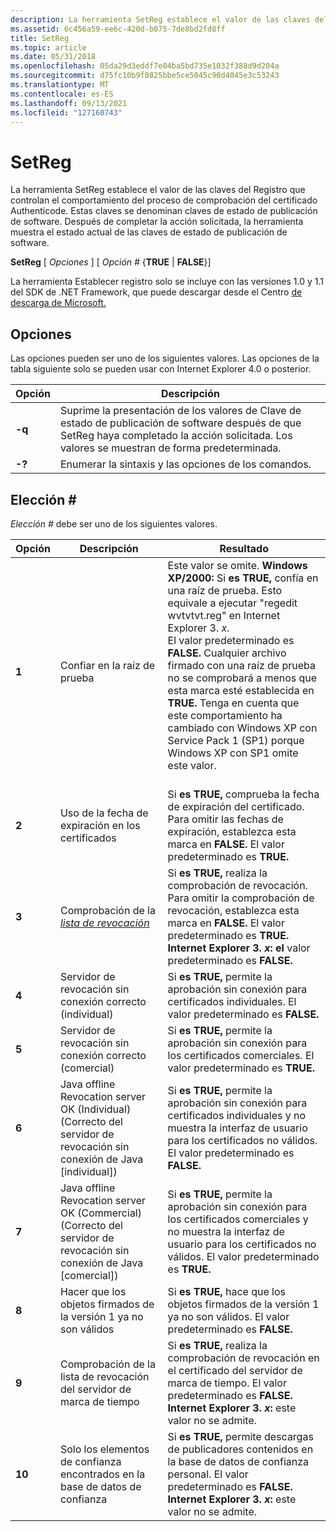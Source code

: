 ```yaml
---
description: La herramienta SetReg establece el valor de las claves del Registro que controlan el comportamiento del proceso de comprobación del certificado Authenticode.
ms.assetid: 6c456a59-ee6c-420d-b075-7de8bd2fd8ff
title: SetReg
ms.topic: article
ms.date: 05/31/2018
ms.openlocfilehash: 05da29d3eddf7e04ba5bd735e1032f388d9d204a
ms.sourcegitcommit: d75fc10b9f0825bbe5ce5045c90d4045e3c53243
ms.translationtype: MT
ms.contentlocale: es-ES
ms.lasthandoff: 09/13/2021
ms.locfileid: "127160743"
---
```

# <a name="setreg"></a>SetReg

La herramienta SetReg establece el valor de las claves del Registro que controlan el comportamiento del proceso de comprobación del certificado Authenticode. Estas claves se denominan claves de estado de publicación de software. Después de completar la acción solicitada, la herramienta muestra el estado actual de las claves de estado de publicación de software.

**SetReg** \[ *Opciones* \] \[ *Opción \#* {**TRUE** \| **FALSE**}\]

La herramienta Establecer registro solo se incluye con las versiones 1.0 y 1.1 del SDK de .NET Framework, que puede descargar desde el Centro [de descarga de Microsoft.](https://www.microsoft.com/download/details.aspx?id=16217)

## <a name="options"></a>Opciones

Las opciones pueden ser uno de los siguientes valores. Las opciones de la tabla siguiente solo se pueden usar con Internet Explorer 4.0 o posterior.



| Opción | Descripción                                                                                                                                            |
|--------|--------------------------------------------------------------------------------------------------------------------------------------------------------|
| **-q** | Suprime la presentación de los valores de Clave de estado de publicación de software después de que SetReg haya completado la acción solicitada. Los valores se muestran de forma predeterminada. |
| **-?** | Enumerar la sintaxis y las opciones de los comandos.                                                                                                                       |



 

## <a name="choice-"></a>Elección \#

*Elección \#* debe ser uno de los siguientes valores.



| Opción | Descripción                                                                                                                       | Resultado                                                                                                                                                                                                                                                                                                                                                                                                                                      |
|--------|-----------------------------------------------------------------------------------------------------------------------------------|---------------------------------------------------------------------------------------------------------------------------------------------------------------------------------------------------------------------------------------------------------------------------------------------------------------------------------------------------------------------------------------------------------------------------------------------|
| **1**  | Confiar en la raíz de prueba                                                                                                               | Este valor se omite. **Windows XP/2000:** Si **es TRUE,** confía en una raíz de prueba. Esto equivale a ejecutar "regedit wvtvtvt.reg" en Internet Explorer 3. *x*.<br/> El valor predeterminado es **FALSE.** Cualquier archivo firmado con una raíz de prueba no se comprobará a menos que esta marca esté establecida en **TRUE.** Tenga en cuenta que este comportamiento ha cambiado con Windows XP con Service Pack 1 (SP1) porque Windows XP con SP1 omite este valor.<br/> <br/> |
| **2**  | Uso de la fecha de expiración en los certificados                                                                                               | Si **es TRUE,** comprueba la fecha de expiración del certificado. Para omitir las fechas de expiración, establezca esta marca en **FALSE.** El valor predeterminado es **TRUE.**                                                                                                                                                                                                                                                                                                       |
| **3**  | Comprobación de la [ *lista de revocación*](../secgloss/c-gly.md) | Si **es TRUE,** realiza la comprobación de revocación. Para omitir la comprobación de revocación, establezca esta marca en **FALSE.** El valor predeterminado es **TRUE.** **Internet Explorer 3. *x*: el** valor predeterminado es **FALSE.**<br/>                                                                                                                                                                                                                                               |
| **4**  | Servidor de revocación sin conexión correcto (individual)<br/>                                                                              | Si **es TRUE,** permite la aprobación sin conexión para certificados individuales. El valor predeterminado es **FALSE.**                                                                                                                                                                                                                                                                                                                                                 |
| **5**  | Servidor de revocación sin conexión correcto (comercial)<br/>                                                                              | Si **es TRUE,** permite la aprobación sin conexión para los certificados comerciales. El valor predeterminado es **TRUE.**                                                                                                                                                                                                                                                                                                                                                  |
| **6**  | Java offline Revocation server OK (Individual) (Correcto del servidor de revocación sin conexión de Java [individual])<br/>                                                                         | Si **es TRUE,** permite la aprobación sin conexión para certificados individuales y no muestra la interfaz de usuario para los certificados no válidos. El valor predeterminado es **FALSE.**                                                                                                                                                                                                                                                                                    |
| **7**  | Java offline Revocation server OK (Commercial) (Correcto del servidor de revocación sin conexión de Java [comercial])<br/>                                                                         | Si **es TRUE,** permite la aprobación sin conexión para los certificados comerciales y no muestra la interfaz de usuario para los certificados no válidos. El valor predeterminado es **TRUE.**                                                                                                                                                                                                                                                                                     |
| **8**  | Hacer que los objetos firmados de la versión 1 ya no son válidos                                                                                     | Si **es TRUE,** hace que los objetos firmados de la versión 1 ya no son válidos. El valor predeterminado es **FALSE.**                                                                                                                                                                                                                                                                                                                                                      |
| **9**  | Comprobación de la lista de revocación del servidor de marca de tiempo                                                                                | Si **es TRUE,** realiza la comprobación de revocación en el certificado del servidor de marca de tiempo. El valor predeterminado es **FALSE.** **Internet Explorer 3. *x*:** este valor no se admite.<br/>                                                                                                                                                                                                                                                            |
| **10** | Solo los elementos de confianza encontrados en la base de datos de confianza                                                                                      | Si **es TRUE,** permite descargas de publicadores contenidos en la base de datos de confianza personal. El valor predeterminado es **FALSE.** **Internet Explorer 3. *x*:** este valor no se admite.<br/>                                                                                                                                                                                                                                             |



 

 

 
